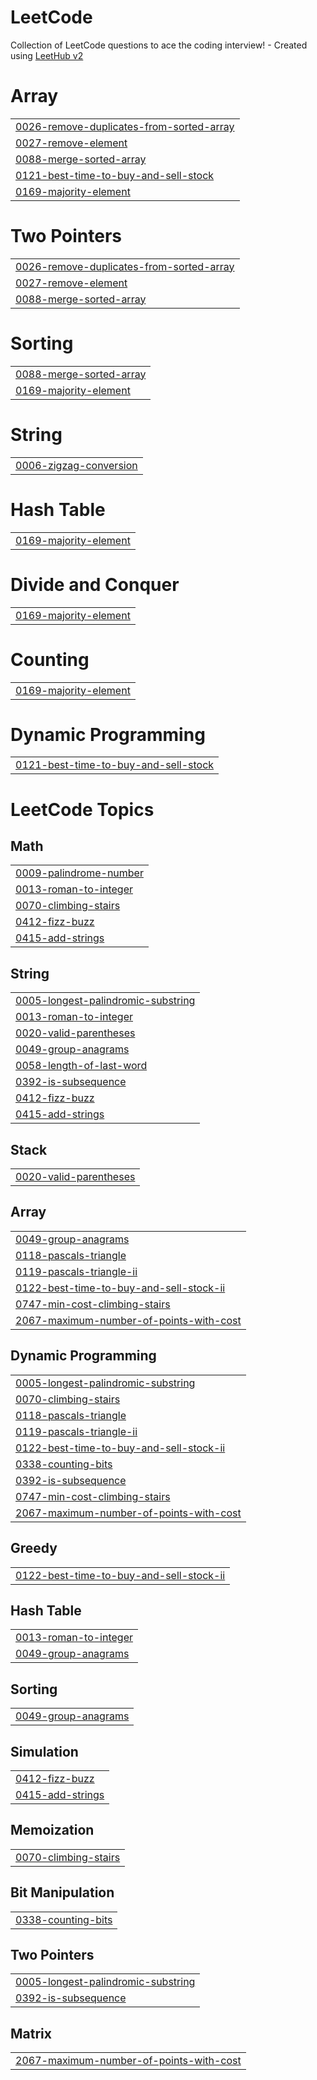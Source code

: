# LeetCode
Collection of LeetCode questions to ace the coding interview! - Created using [LeetHub v2](https://github.com/arunbhardwaj/LeetHub-2.0)


# Array
|  |
| ------- |
| [0026-remove-duplicates-from-sorted-array](https://github.com/sujin-1013/LeetCode/tree/master/0026-remove-duplicates-from-sorted-array) |
| [0027-remove-element](https://github.com/sujin-1013/LeetCode/tree/master/0027-remove-element) |
| [0088-merge-sorted-array](https://github.com/sujin-1013/LeetCode/tree/master/0088-merge-sorted-array) |
| [0121-best-time-to-buy-and-sell-stock](https://github.com/sujin-1013/LeetCode/tree/master/0121-best-time-to-buy-and-sell-stock) |
| [0169-majority-element](https://github.com/sujin-1013/LeetCode/tree/master/0169-majority-element) |
# Two Pointers
|  |
| ------- |
| [0026-remove-duplicates-from-sorted-array](https://github.com/sujin-1013/LeetCode/tree/master/0026-remove-duplicates-from-sorted-array) |
| [0027-remove-element](https://github.com/sujin-1013/LeetCode/tree/master/0027-remove-element) |
| [0088-merge-sorted-array](https://github.com/sujin-1013/LeetCode/tree/master/0088-merge-sorted-array) |
# Sorting
|  |
| ------- |
| [0088-merge-sorted-array](https://github.com/sujin-1013/LeetCode/tree/master/0088-merge-sorted-array) |
| [0169-majority-element](https://github.com/sujin-1013/LeetCode/tree/master/0169-majority-element) |
# String
|  |
| ------- |
| [0006-zigzag-conversion](https://github.com/sujin-1013/LeetCode/tree/master/0006-zigzag-conversion) |
# Hash Table
|  |
| ------- |
| [0169-majority-element](https://github.com/sujin-1013/LeetCode/tree/master/0169-majority-element) |
# Divide and Conquer
|  |
| ------- |
| [0169-majority-element](https://github.com/sujin-1013/LeetCode/tree/master/0169-majority-element) |
# Counting
|  |
| ------- |
| [0169-majority-element](https://github.com/sujin-1013/LeetCode/tree/master/0169-majority-element) |
# Dynamic Programming
|  |
| ------- |
| [0121-best-time-to-buy-and-sell-stock](https://github.com/sujin-1013/LeetCode/tree/master/0121-best-time-to-buy-and-sell-stock) |
<!---LeetCode Topics Start-->
# LeetCode Topics
## Math
|  |
| ------- |
| [0009-palindrome-number](https://github.com/sujin-1013/LeetCode/tree/master/0009-palindrome-number) |
| [0013-roman-to-integer](https://github.com/sujin-1013/LeetCode/tree/master/0013-roman-to-integer) |
| [0070-climbing-stairs](https://github.com/sujin-1013/LeetCode/tree/master/0070-climbing-stairs) |
| [0412-fizz-buzz](https://github.com/sujin-1013/LeetCode/tree/master/0412-fizz-buzz) |
| [0415-add-strings](https://github.com/sujin-1013/LeetCode/tree/master/0415-add-strings) |
## String
|  |
| ------- |
| [0005-longest-palindromic-substring](https://github.com/sujin-1013/LeetCode/tree/master/0005-longest-palindromic-substring) |
| [0013-roman-to-integer](https://github.com/sujin-1013/LeetCode/tree/master/0013-roman-to-integer) |
| [0020-valid-parentheses](https://github.com/sujin-1013/LeetCode/tree/master/0020-valid-parentheses) |
| [0049-group-anagrams](https://github.com/sujin-1013/LeetCode/tree/master/0049-group-anagrams) |
| [0058-length-of-last-word](https://github.com/sujin-1013/LeetCode/tree/master/0058-length-of-last-word) |
| [0392-is-subsequence](https://github.com/sujin-1013/LeetCode/tree/master/0392-is-subsequence) |
| [0412-fizz-buzz](https://github.com/sujin-1013/LeetCode/tree/master/0412-fizz-buzz) |
| [0415-add-strings](https://github.com/sujin-1013/LeetCode/tree/master/0415-add-strings) |
## Stack
|  |
| ------- |
| [0020-valid-parentheses](https://github.com/sujin-1013/LeetCode/tree/master/0020-valid-parentheses) |
## Array
|  |
| ------- |
| [0049-group-anagrams](https://github.com/sujin-1013/LeetCode/tree/master/0049-group-anagrams) |
| [0118-pascals-triangle](https://github.com/sujin-1013/LeetCode/tree/master/0118-pascals-triangle) |
| [0119-pascals-triangle-ii](https://github.com/sujin-1013/LeetCode/tree/master/0119-pascals-triangle-ii) |
| [0122-best-time-to-buy-and-sell-stock-ii](https://github.com/sujin-1013/LeetCode/tree/master/0122-best-time-to-buy-and-sell-stock-ii) |
| [0747-min-cost-climbing-stairs](https://github.com/sujin-1013/LeetCode/tree/master/0747-min-cost-climbing-stairs) |
| [2067-maximum-number-of-points-with-cost](https://github.com/sujin-1013/LeetCode/tree/master/2067-maximum-number-of-points-with-cost) |
## Dynamic Programming
|  |
| ------- |
| [0005-longest-palindromic-substring](https://github.com/sujin-1013/LeetCode/tree/master/0005-longest-palindromic-substring) |
| [0070-climbing-stairs](https://github.com/sujin-1013/LeetCode/tree/master/0070-climbing-stairs) |
| [0118-pascals-triangle](https://github.com/sujin-1013/LeetCode/tree/master/0118-pascals-triangle) |
| [0119-pascals-triangle-ii](https://github.com/sujin-1013/LeetCode/tree/master/0119-pascals-triangle-ii) |
| [0122-best-time-to-buy-and-sell-stock-ii](https://github.com/sujin-1013/LeetCode/tree/master/0122-best-time-to-buy-and-sell-stock-ii) |
| [0338-counting-bits](https://github.com/sujin-1013/LeetCode/tree/master/0338-counting-bits) |
| [0392-is-subsequence](https://github.com/sujin-1013/LeetCode/tree/master/0392-is-subsequence) |
| [0747-min-cost-climbing-stairs](https://github.com/sujin-1013/LeetCode/tree/master/0747-min-cost-climbing-stairs) |
| [2067-maximum-number-of-points-with-cost](https://github.com/sujin-1013/LeetCode/tree/master/2067-maximum-number-of-points-with-cost) |
## Greedy
|  |
| ------- |
| [0122-best-time-to-buy-and-sell-stock-ii](https://github.com/sujin-1013/LeetCode/tree/master/0122-best-time-to-buy-and-sell-stock-ii) |
## Hash Table
|  |
| ------- |
| [0013-roman-to-integer](https://github.com/sujin-1013/LeetCode/tree/master/0013-roman-to-integer) |
| [0049-group-anagrams](https://github.com/sujin-1013/LeetCode/tree/master/0049-group-anagrams) |
## Sorting
|  |
| ------- |
| [0049-group-anagrams](https://github.com/sujin-1013/LeetCode/tree/master/0049-group-anagrams) |
## Simulation
|  |
| ------- |
| [0412-fizz-buzz](https://github.com/sujin-1013/LeetCode/tree/master/0412-fizz-buzz) |
| [0415-add-strings](https://github.com/sujin-1013/LeetCode/tree/master/0415-add-strings) |
## Memoization
|  |
| ------- |
| [0070-climbing-stairs](https://github.com/sujin-1013/LeetCode/tree/master/0070-climbing-stairs) |
## Bit Manipulation
|  |
| ------- |
| [0338-counting-bits](https://github.com/sujin-1013/LeetCode/tree/master/0338-counting-bits) |
## Two Pointers
|  |
| ------- |
| [0005-longest-palindromic-substring](https://github.com/sujin-1013/LeetCode/tree/master/0005-longest-palindromic-substring) |
| [0392-is-subsequence](https://github.com/sujin-1013/LeetCode/tree/master/0392-is-subsequence) |
## Matrix
|  |
| ------- |
| [2067-maximum-number-of-points-with-cost](https://github.com/sujin-1013/LeetCode/tree/master/2067-maximum-number-of-points-with-cost) |
<!---LeetCode Topics End-->